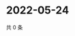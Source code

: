 # 2022-05-24

共 0 条

<!-- BEGIN WEIBO -->
<!-- 最后更新时间 Tue May 24 2022 11:23:02 GMT+0800 (China Standard Time) -->

<!-- END WEIBO -->
